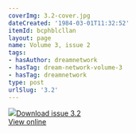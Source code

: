 ```yaml
---
coverImg: 3.2-cover.jpg
dateCreated: '1984-03-01T11:32:52'
itemId: bcphblcllan
layout: page
name: Volume 3, issue 2
tags:
- hasAuthor: dreamnetwork
- hasTag: dream-network-volume-3
- hasTag: dreamnetwork
type: post
urlSlug: '3.2'
---
```

<img class="card-journal-img" src="../images/3.2-rect.jpg"/><a href="../files/pdfs/Volume_3/3.2-'3-4'-The-Dream-Network-Volume-3-4.pdf" download="">Download issue 3.2</a><br><a href="../files/pdfs/Volume_3/3.2-'3-4'-The-Dream-Network-Volume-3-4.pdf">View online</a>